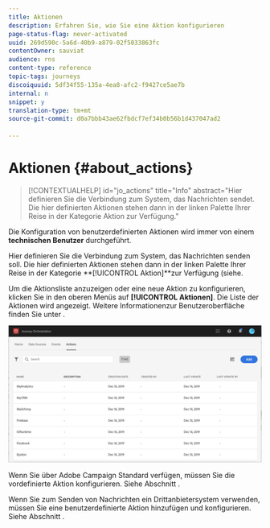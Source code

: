 ```yaml
---
title: Aktionen
description: Erfahren Sie, wie Sie eine Aktion konfigurieren
page-status-flag: never-activated
uuid: 269d590c-5a6d-40b9-a879-02f5033863fc
contentOwner: sauviat
audience: rns
content-type: reference
topic-tags: journeys
discoiquuid: 5df34f55-135a-4ea8-afc2-f9427ce5ae7b
internal: n
snippet: y
translation-type: tm+mt
source-git-commit: d0a7bbb43ae62fbdcf7ef34b0b56b1d437047ad2

---
```



# Aktionen {#about_actions}

>[!CONTEXTUALHELP]
>id=&quot;jo_actions&quot;
>title=&quot;Info&quot;
>abstract=&quot;Hier definieren Sie die Verbindung zum System, das Nachrichten sendet. Die hier definierten Aktionen stehen dann in der linken Palette Ihrer Reise in der Kategorie Aktion zur Verfügung.&quot;

Die Konfiguration von benutzerdefinierten Aktionen wird immer von einem **technischen Benutzer** durchgeführt.

Hier definieren Sie die Verbindung zum System, das Nachrichten senden soll. Die hier definierten Aktionen stehen dann in der linken Palette Ihrer Reise in der Kategorie **[!UICONTROL Aktion]**zur Verfügung (siehe[](../building-journeys/about-action-activities.md).

Um die Aktionsliste anzuzeigen oder eine neue Aktion zu konfigurieren, klicken Sie in den oberen Menüs auf **[!UICONTROL Aktionen]**. Die Liste der Aktionen wird angezeigt. Weitere Informationen[](../about/user-interface.md)zur Benutzeroberfläche finden Sie unter .

![](../assets/custom1.png)

Wenn Sie über Adobe Campaign Standard verfügen, müssen Sie die vordefinierte Aktion konfigurieren. Siehe Abschnitt [](../action/working-with-adobe-campaign.md).

Wenn Sie zum Senden von Nachrichten ein Drittanbietersystem verwenden, müssen Sie eine benutzerdefinierte Aktion hinzufügen und konfigurieren. Siehe Abschnitt [](../action/about-custom-action-configuration.md).
